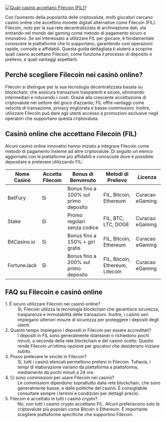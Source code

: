 [![Quali casinò accettano Filecoin (FIL)?](https://123-caf.pages.dev/gitsignup.png)](https://vrmoo.ru/Bt82HjjY)

<p>Con l’aumento della popolarità delle criptovalute, molti giocatori cercano casinò online che accettino monete digitali alternative come Filecoin (FIL). Filecoin, noto per la sua rete decentralizzata di archiviazione dati, sta entrando nel mondo del gaming come metodo di pagamento sicuro e innovativo. Se sei interessato a utilizzare FIL per giocare, è fondamentale conoscere le piattaforme che lo supportano, garantendo così operazioni rapide, comode e affidabili. Questa guida dettagliata ti aiuterà a scoprire quali casinò accettano Filecoin, come funziona il processo di deposito e prelievo, e quali vantaggi aspettarti.</p>  <h2>Perché scegliere Filecoin nei casinò online?</h2> <p>Filecoin si distingue per la sua tecnologia decentralizzata basata su blockchain, che assicura transazioni trasparenti e sicure, eliminando intermediari e riducendo i costi. Grazie alla crescente accettazione di criptovalute nel settore del gioco d’azzardo, FIL offre vantaggi come velocità di transazione, privacy migliorata e basse commissioni. Inoltre, utilizzare Filecoin può dare agli utenti accesso a promozioni esclusive negli operatori che supportano questa criptovaluta.</p>  <h2>Casinò online che accettano Filecoin (FIL)</h2> <p>Alcuni casinò online innovativi hanno iniziato a integrare Filecoin come metodo di pagamento insieme ad altre criptovalute. Di seguito un elenco aggiornato con le piattaforme più affidabili e conosciute dove è possibile depositare e prelevare utilizzando FIL:</p>  <table>   <thead>     <tr>       <th>Nome Casinò</th>       <th>Accetta Filecoin</th>       <th>Bonus di Benvenuto</th>       <th>Metodi di Prelievo</th>       <th>Licenza</th>     </tr>   </thead>   <tbody>     <tr>       <td>BetFury</td>       <td>Sì</td>       <td>Bonus fino a 100% sul primo deposito</td>       <td>FIL, Bitcoin, Ethereum</td>       <td>Curacao eGaming</td>     </tr>     <tr>       <td>Stake</td>       <td>Sì</td>       <td>Promo regolari senza codice</td>       <td>FIL, BTC, LTC, DOGE</td>       <td>Curacao eGaming</td>     </tr>     <tr>       <td>BitCasino.io</td>       <td>Sì</td>       <td>Bonus fino a 150% + giri gratis</td>       <td>FIL, Bitcoin, Ethereum</td>       <td>Curacao eGaming</td>     </tr>     <tr>       <td>FortuneJack</td>       <td>Sì</td>       <td>Bonus fino a 200% sul primo deposito</td>       <td>FIL, Bitcoin, Ethereum, Litecoin</td>       <td>Curacao eGaming</td>     </tr>   </tbody> </table>  <h2>FAQ su Filecoin e casinò online</h2> <dl>   <dt>1. È sicuro utilizzare Filecoin nei casinò online?</dt>   <dd>Sì, Filecoin utilizza la tecnologia blockchain che garantisce sicurezza, trasparenza e immutabilità delle transazioni. Inoltre, i casinò seri impiegano ulteriori misure di sicurezza per proteggere i depositi degli utenti.</dd>    <dt>2. Quanto tempo impiegano i depositi in Filecoin per essere accreditati?</dt>   <dd>I depositi in FIL sono generalmente istantanei o richiedono pochi minuti, a seconda della rete blockchain e del casinò scelto. Questo rende Filecoin un’ottima opzione per giocatori che desiderano iniziare subito.</dd>    <dt>3. Posso prelevare le vincite in Filecoin?</dt>   <dd>Sì, tutti i casinò elencati permettono prelievi in Filecoin. Tuttavia, i tempi di elaborazione variano da piattaforma a piattaforma, mediamente da pochi minuti a 24 ore.</dd>    <dt>4. Ci sono commissioni per usare Filecoin nei casinò?</dt>   <dd>Le commissioni dipendono soprattutto dalla rete blockchain, che sono generalmente basse, e dalle politiche del casinò. È consigliabile consultare sempre i termini e condizioni per dettagli precisi.</dd>    <dt>5. Filecoin è accettato in tutti i casinò crypto?</dt>   <dd>No, non tutti i casinò crypto accettano FIL. Alcuni preferiscono solo le criptovalute più popolari come Bitcoin o Ethereum. È importante scegliere piattaforme specifiche che supportino Filecoin.</dd> </dl>